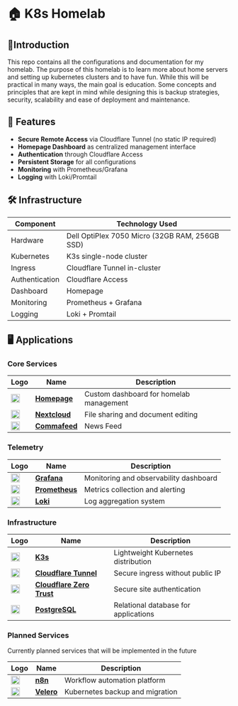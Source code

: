 # 🏠 K8s Homelab

## 🧾Introduction
This repo contains all the configurations and documentation for my homelab. The purpose of this homelab is to learn more about home servers and setting up kubernetes clusters and to have fun. While this will be practical in many ways, the main goal is education. Some concepts and principles that are kept in mind while designing this is backup strategies, security, scalability and ease of deployment and maintenance.

## 📌 Features
- **Secure Remote Access** via Cloudflare Tunnel (no static IP required)
- **Homepage Dashboard** as centralized management interface
- **Authentication** through Cloudflare Access
- **Persistent Storage** for all configurations
- **Monitoring** with Prometheus/Grafana
- **Logging** with Loki/Promtail

## 🛠️ Infrastructure

| Component          | Technology Used       |
|--------------------|-----------------------|
| Hardware           | Dell OptiPlex 7050 Micro (32GB RAM, 256GB SSD) |
| Kubernetes         | K3s single-node cluster |
| Ingress            | Cloudflare Tunnel in-cluster |
| Authentication     | Cloudflare Access |
| Dashboard          | Homepage |
| Monitoring         | Prometheus + Grafana |
| Logging            | Loki + Promtail |

## 🖥️ Applications

### Core Services

| Logo | Name | Description |
|------|------|-------------|
| <img src="https://camo.githubusercontent.com/1822c165e7941a2c1cbc126f8b3ae81a6853069ff748daa8a60abbf0d5d34180/68747470733a2f2f7777772e7376677265706f2e636f6d2f646f776e6c6f61642f3439393830372f686f6d652d706167652e737667" width="20"> | [**Homepage**](https://gethomepage.dev/) | Custom dashboard for homelab management |
| <img src="https://nextcloud.com/c/uploads/2023/02/logo_nextcloud_white.svg" width="20"> | [**Nextcloud**](https://nextcloud.com) | File sharing and document editing
| <img src="https://download.logo.wine/logo/CommaFeed/CommaFeed-Logo.wine.png" width="20"> | [**Commafeed**](https://commafeed.com) | News Feed

### Telemetry
| Logo | Name | Description |
|------|------|-------------|
| <img src="https://grafana.com/static/assets/img/fav32.png" width="20"> | [**Grafana**](https://grafana.com/) | Monitoring and observability dashboard |
| <img src="https://github.com/user-attachments/assets/9898e44d-054a-40f2-9281-cc64b5e98d07" width="20"> | [**Prometheus**](https://prometheus.io/) | Metrics collection and alerting |
| <img src="https://grafana.com/media/docs/loki/logo-grafana-loki.png" width="20"> | [**Loki**](https://grafana.com/oss/loki/) | Log aggregation system |

### Infrastructure

| Logo | Name | Description |
|------|------|-------------|
| <img src="https://github.com/user-attachments/assets/a838541b-c3be-4077-a74a-564ae9b91ed9" width="20"> | [**K3s**](https://k3s.io/) | Lightweight Kubernetes distribution |
| <img src="https://www.cloudflare.com/favicon.ico" width="20"> | [**Cloudflare Tunnel**](https://www.cloudflare.com/products/tunnel/) | Secure ingress without public IP |
| <img src="https://imgur.com/a/XRpqROy" width="20"> | [**Cloudflare Zero Trust**](https://developers.cloudflare.com/cloudflare-one/) | Secure site authentication |
| <img src="https://www.postgresql.org/favicon.ico" width="20"> | [**PostgreSQL**](https://www.postgresql.org/) | Relational database for applications |

### Planned Services
Currently planned services that will be implemented in the future

| Logo | Name | Description |
|------|------|-------------|
| <img src="https://n8n.io/favicon.ico" width="20"> | [**n8n**](https://n8n.io/) | Workflow automation platform |
| <img src="https://velero.io/img/Velero.svg" width="20"> | [**Velero**](https://velero.io/) | Kubernetes backup and migration |


